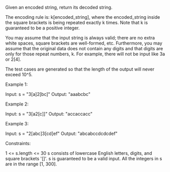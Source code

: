 Given an encoded string, return its decoded string.

The encoding rule is: k[encoded_string], where the encoded_string inside the
square brackets is being repeated exactly k times. Note that k is guaranteed
to be a positive integer.

You may assume that the input string is always valid; there are no extra
white spaces, square brackets are well-formed, etc. Furthermore, you may
assume that the original data does not contain any digits and that digits are
only for those repeat numbers, k. For example, there will not be input like
3a or 2[4].

The test cases are generated so that the length of the output will never
exceed 10^5.


Example 1:


Input: s = "3[a]2[bc]"
Output: "aaabcbc"


Example 2:


Input: s = "3[a2[c]]"
Output: "accaccacc"


Example 3:


Input: s = "2[abc]3[cd]ef"
Output: "abcabccdcdcdef"



Constraints:


1 <= s.length <= 30
s consists of lowercase English letters, digits, and square brackets
'[]'.
s is guaranteed to be a valid input.
All the integers in s are in the range [1, 300].





